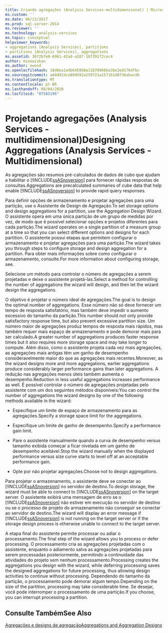 ```yaml
---
title: Criando agregações (Analysis Services-multidimensional) | Microsoft Docs
ms.custom: ''
ms.date: 06/13/2017
ms.prod: sql-server-2014
ms.reviewer: ''
ms.technology: analysis-services
ms.topic: conceptual
helpviewer_keywords:
- aggregations [Analysis Services], partitions
- partitions [Analysis Services], aggregations
ms.assetid: 3072b7e0-6961-42ad-a287-16f391f2cec4
author: minewiskan
ms.author: owend
ms.openlocfilehash: 18d8ea1adb645868a11b70966ba3be2ed1764fbc
ms.sourcegitcommit: ad4d92dce894592a259721a1571b1d8736abacdb
ms.translationtype: MT
ms.contentlocale: pt-BR
ms.lasthandoff: 08/04/2020
ms.locfileid: "87583196"
---
```

# <a name="designing-aggregations-analysis-services---multidimensional"></a><span data-ttu-id="38b12-102">Projetando agregações (Analysis Services - multidimensional)</span><span class="sxs-lookup"><span data-stu-id="38b12-102">Designing Aggregations (Analysis Services - Multidimensional)</span></span>
  <span data-ttu-id="38b12-103">As agregações são resumos pré-calculados de dados de cubo que ajudam a habilitar o [!INCLUDE[ssASnoversion](../../includes/ssasnoversion-md.md)] para fornecer rápidas respostas de consultas.</span><span class="sxs-lookup"><span data-stu-id="38b12-103">Aggregations are precalculated summaries of cube data that help enable [!INCLUDE[ssASnoversion](../../includes/ssasnoversion-md.md)] to provide rapid query responses.</span></span>  
  
 <span data-ttu-id="38b12-104">Para definir opções de armazenamento e projetar agregações para uma partição, use o Assistente de Design de Agregação.</span><span class="sxs-lookup"><span data-stu-id="38b12-104">To set storage options and design aggregations for a partition, use the Aggregation Design Wizard.</span></span> <span data-ttu-id="38b12-105">O assistente opera em uma única partição de um grupo de medidas por vez, de modo que é possível selecionar opções e projetos diferentes para cada partição.</span><span class="sxs-lookup"><span data-stu-id="38b12-105">The wizard operates on a single partition of a measure group at a time so that you can select different options and designs for each partition.</span></span> <span data-ttu-id="38b12-106">O assistente possui etapas que permitem configurar o armazenamento e projetar agregações para uma partição.</span><span class="sxs-lookup"><span data-stu-id="38b12-106">The wizard takes you through steps to configure storage and design aggregation for a partition.</span></span> <span data-ttu-id="38b12-107">Para obter mais informações sobre como configurar o armazenamento, consulte.</span><span class="sxs-lookup"><span data-stu-id="38b12-107">For more information about configuring storage, see.</span></span>  
  
 <span data-ttu-id="38b12-108">Selecione um método para controlar o número de agregações a serem projetadas e deixe o assistente projetá-las.</span><span class="sxs-lookup"><span data-stu-id="38b12-108">Select a method for controlling the number of aggregations the wizard will design, and then let the wizard design the aggregations.</span></span>  
  
 <span data-ttu-id="38b12-109">O objetivo é projetar o número ideal de agregações.</span><span class="sxs-lookup"><span data-stu-id="38b12-109">The goal is to design the optimal number of aggregations.</span></span> <span data-ttu-id="38b12-110">Esse número não só deve fornecer um tempo de resposta satisfatório, mas também deve impedir o aumento excessivo do tamanho da partição.</span><span class="sxs-lookup"><span data-stu-id="38b12-110">This number should not only provide satisfactory response time, but also prevent excessive partition size.</span></span> <span data-ttu-id="38b12-111">Um número maior de agregações produz tempos de resposta mais rápidos, mas também requer mais espaço de armazenamento e pode demorar mais para ser calculado.</span><span class="sxs-lookup"><span data-stu-id="38b12-111">A greater number of aggregations produces faster response times but it also requires more storage space and may take longer to compute.</span></span> <span data-ttu-id="38b12-112">Além disso, como o assistente projeta cada vez mais agregações, as agregações mais antigas têm um ganho de desempenho consideravelmente maior do que as agregações mais recentes.</span><span class="sxs-lookup"><span data-stu-id="38b12-112">Moreover, as the wizard designs more and more aggregations, earlier aggregations produce considerably larger performance gains than later aggregations.</span></span> <span data-ttu-id="38b12-113">A redução nas agregações menos úteis também aumenta o desempenho.</span><span class="sxs-lookup"><span data-stu-id="38b12-113">Reduction in less useful aggregations increases performance as well.</span></span> <span data-ttu-id="38b12-114">É possível controlar o número de agregações projetadas pelo assistente com um dos seguintes métodos disponíveis:</span><span class="sxs-lookup"><span data-stu-id="38b12-114">You can control the number of aggregations the wizard designs by one of the following methods available in the wizard:</span></span>  
  
-   <span data-ttu-id="38b12-115">Especifique um limite de espaço de armazenamento para as agregações.</span><span class="sxs-lookup"><span data-stu-id="38b12-115">Specify a storage space limit for the aggregations.</span></span>  
  
-   <span data-ttu-id="38b12-116">Especifique um limite de ganho de desempenho.</span><span class="sxs-lookup"><span data-stu-id="38b12-116">Specify a performance gain limit.</span></span>  
  
-   <span data-ttu-id="38b12-117">Pare o assistente manualmente quando a curva de desempenho versus tamanho exibida começar a ficar nivelada em um ganho de desempenho aceitável.</span><span class="sxs-lookup"><span data-stu-id="38b12-117">Stop the wizard manually when the displayed performance versus size curve starts to level off at an acceptable performance gain.</span></span>  
  
-   <span data-ttu-id="38b12-118">Opte por não projetar agregações.</span><span class="sxs-lookup"><span data-stu-id="38b12-118">Choose not to design aggregations.</span></span>  
  
 <span data-ttu-id="38b12-119">Para projetar o armazenamento, o assistente deve se conectar ao [!INCLUDE[ssASnoversion](../../includes/ssasnoversion-md.md)] no servidor de destino.</span><span class="sxs-lookup"><span data-stu-id="38b12-119">To design storage, the wizard must be able to connect to [!INCLUDE[ssASnoversion](../../includes/ssasnoversion-md.md)] on the target server.</span></span> <span data-ttu-id="38b12-120">O assistente exibirá uma mensagem de erro se o [!INCLUDE[ssASnoversion](../../includes/ssasnoversion-md.md)] não estiver em execução no servidor de destino ou se o processo de projeto do armazenamento não conseguir se conectar ao servidor de destino.</span><span class="sxs-lookup"><span data-stu-id="38b12-120">The wizard will display an error message if [!INCLUDE[ssASnoversion](../../includes/ssasnoversion-md.md)] is not running on the target server or if the storage design process is otherwise unable to connect to the target server.</span></span>  
  
 <span data-ttu-id="38b12-121">A etapa final do assistente permite processar ou adiar o processamento.</span><span class="sxs-lookup"><span data-stu-id="38b12-121">The final step of the wizard allows you to process or defer processing.</span></span> <span data-ttu-id="38b12-122">O processamento cria as agregações projetadas com o assistente, enquanto o adiamento salva as agregações projetadas para serem processadas posteriormente, permitindo a continuidade das atividades do projeto sem nenhum processamento.</span><span class="sxs-lookup"><span data-stu-id="38b12-122">Processing creates the aggregations you design with the wizard, while deferring processing saves the designed aggregations for future processing, thus allowing design activities to continue without processing.</span></span> <span data-ttu-id="38b12-123">Dependendo do tamanho da partição, o processamento pode demorar algum tempo.</span><span class="sxs-lookup"><span data-stu-id="38b12-123">Depending on the size of the partition, processing may take considerable time.</span></span> <span data-ttu-id="38b12-124">Se desejar, você pode interromper o processamento de uma partição.</span><span class="sxs-lookup"><span data-stu-id="38b12-124">If you choose, you can interrupt processing a partition.</span></span>  
  
## <a name="see-also"></a><span data-ttu-id="38b12-125">Consulte Também</span><span class="sxs-lookup"><span data-stu-id="38b12-125">See Also</span></span>  
 [<span data-ttu-id="38b12-126">Agregações e designs de agregação</span><span class="sxs-lookup"><span data-stu-id="38b12-126">Aggregations and Aggregation Designs</span></span>](../multidimensional-models-olap-logical-cube-objects/aggregations-and-aggregation-designs.md)  
  
  
